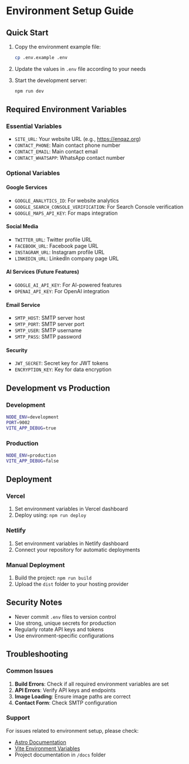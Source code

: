 # Environment Setup Guide

## Quick Start

1. Copy the environment example file:
   ```bash
   cp .env.example .env
   ```

2. Update the values in `.env` file according to your needs

3. Start the development server:
   ```bash
   npm run dev
   ```

## Required Environment Variables

### Essential Variables
- `SITE_URL`: Your website URL (e.g., https://enqaz.org)
- `CONTACT_PHONE`: Main contact phone number
- `CONTACT_EMAIL`: Main contact email
- `CONTACT_WHATSAPP`: WhatsApp contact number

### Optional Variables

#### Google Services
- `GOOGLE_ANALYTICS_ID`: For website analytics
- `GOOGLE_SEARCH_CONSOLE_VERIFICATION`: For Search Console verification
- `GOOGLE_MAPS_API_KEY`: For maps integration

#### Social Media
- `TWITTER_URL`: Twitter profile URL
- `FACEBOOK_URL`: Facebook page URL
- `INSTAGRAM_URL`: Instagram profile URL
- `LINKEDIN_URL`: LinkedIn company page URL

#### AI Services (Future Features)
- `GOOGLE_AI_API_KEY`: For AI-powered features
- `OPENAI_API_KEY`: For OpenAI integration

#### Email Service
- `SMTP_HOST`: SMTP server host
- `SMTP_PORT`: SMTP server port
- `SMTP_USER`: SMTP username
- `SMTP_PASS`: SMTP password

#### Security
- `JWT_SECRET`: Secret key for JWT tokens
- `ENCRYPTION_KEY`: Key for data encryption

## Development vs Production

### Development
```bash
NODE_ENV=development
PORT=9002
VITE_APP_DEBUG=true
```

### Production
```bash
NODE_ENV=production
VITE_APP_DEBUG=false
```

## Deployment

### Vercel
1. Set environment variables in Vercel dashboard
2. Deploy using: `npm run deploy`

### Netlify
1. Set environment variables in Netlify dashboard
2. Connect your repository for automatic deployments

### Manual Deployment
1. Build the project: `npm run build`
2. Upload the `dist` folder to your hosting provider

## Security Notes

- Never commit `.env` files to version control
- Use strong, unique secrets for production
- Regularly rotate API keys and tokens
- Use environment-specific configurations

## Troubleshooting

### Common Issues

1. **Build Errors**: Check if all required environment variables are set
2. **API Errors**: Verify API keys and endpoints
3. **Image Loading**: Ensure image paths are correct
4. **Contact Form**: Check SMTP configuration

### Support

For issues related to environment setup, please check:
- [Astro Documentation](https://docs.astro.build/)
- [Vite Environment Variables](https://vitejs.dev/guide/env-and-mode.html)
- Project documentation in `/docs` folder